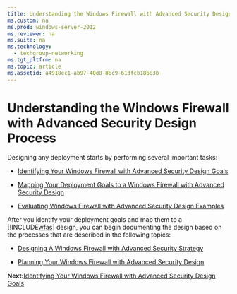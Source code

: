 ```yaml
---
title: Understanding the Windows Firewall with Advanced Security Design Process
ms.custom: na
ms.prod: windows-server-2012
ms.reviewer: na
ms.suite: na
ms.technology: 
  - techgroup-networking
ms.tgt_pltfrm: na
ms.topic: article
ms.assetid: a4918ec1-ab97-40d8-86c9-61dfcb18683b
---
```

# Understanding the Windows Firewall with Advanced Security Design Process
Designing any deployment starts by performing several important tasks:

-   [Identifying Your Windows Firewall with Advanced Security Design Goals](https://technet.microsoft.com/library/cc732023(v=ws.10).aspx)

-   [Mapping Your Deployment Goals to a Windows Firewall with Advanced Security Design](https://technet.microsoft.com/library/cc725864(v=ws.10).aspx)

-   [Evaluating Windows Firewall with Advanced Security Design Examples](https://technet.microsoft.com/library/cc771250(v=ws.10).aspx)

After you identify your deployment goals and map them to a [!INCLUDE[wfas](includes/wfas_md.md)] design, you can begin documenting the design based on the processes that are described in the following topics:

-   [Designing A Windows Firewall with Advanced Security Strategy](https://technet.microsoft.com/library/cc771185(v=ws.10).aspx)

-   [Planning Your Windows Firewall with Advanced Security Design](https://technet.microsoft.com/library/cc730841(v=ws.10).aspx)

**Next:**[Identifying Your Windows Firewall with Advanced Security Design Goals](https://technet.microsoft.com/library/cc732023(v=ws.10).aspx)


